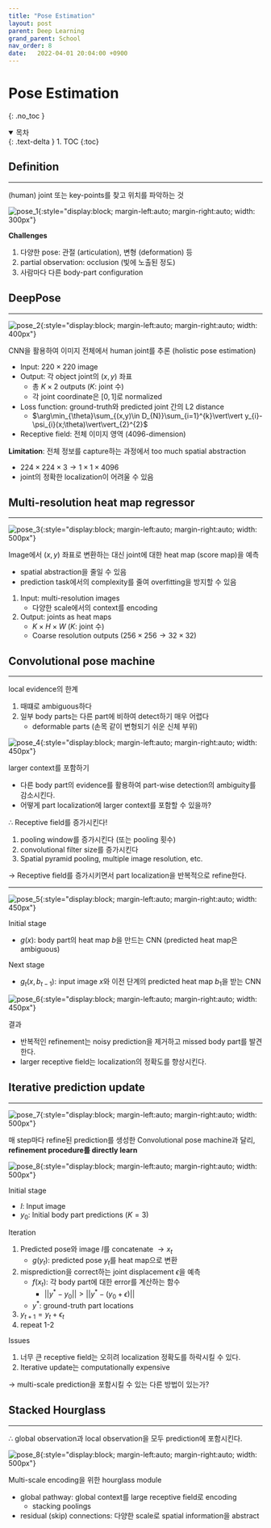 ```yaml
---
title: "Pose Estimation"
layout: post
parent: Deep Learning
grand_parent: School
nav_order: 8
date:   2022-04-01 20:04:00 +0900
---
```

# Pose Estimation
{: .no_toc }

<details open markdown="block">
  <summary>
    목차
  </summary>
  {: .text-delta }
1. TOC
{:toc}
</details>

## Definition
---
(human) joint 또는 key-points를 찾고 위치를 파악하는 것

![pose_1](../../../assets/images/2022-04-01-image-26.png){:style="display:block; margin-left:auto; margin-right:auto; width: 300px"}

**Challenges**
1. 다양한 pose: 관절 (articulation), 변형 (deformation) 등
2. partial observation: occlusion (빛에 노출된 정도)
3. 사람마다 다른 body-part configuration

## DeepPose
---
![pose_2](../../../assets/images/2022-04-01-image-27.png){:style="display:block; margin-left:auto; margin-right:auto; width: 400px"}

CNN을 활용하여 이미지 전체에서 human joint를 추론 (holistic pose estimation)
- Input: $220\times 220$ image
- Output: 각 object joint의 $(x,y)$ 좌표
    - 총 $K\times 2$ outputs ($K:$ joint 수)
    - 각 joint coordinate은 $[0, 1]$로 normalized
- Loss function: ground-truth와 predicted joint 간의 L2 distance
    - $\arg\min_{\theta}\sum_{(x,y)\in D_{N}}\sum_{i=1}^{k}\vert\vert y_{i}-\psi_{i}(x;\theta)\vert\vert_{2}^{2}$
- Receptive field: 전체 이미지 영역 ($4096$-dimension)

**Limitation**: 전체 정보를 capture하는 과정에서 too much spatial abstraction
- $224\times224\times3 \rightarrow 1\times1\times4096$
- joint의 정확한 localization이 어려울 수 있음

## Multi-resolution heat map regressor
---
![pose_3](../../../assets/images/2022-04-01-image-28.png){:style="display:block; margin-left:auto; margin-right:auto; width: 500px"}

Image에서 $(x,y)$ 좌표로 변환하는 대신 joint에 대한 heat map (score map)을 예측
- spatial abstraction을 줄일 수 있음
- prediction task에서의 complexity를 줄여 overfitting을 방지할 수 있음

1. Input: multi-resolution images
    - 다양한 scale에서의 context를 encoding
2. Output: joints as heat maps
    - $K\times H\times W$ ($K$: joint 수)
    - Coarse resolution outputs ($256\times256 \rightarrow 32\times32$)

## Convolutional pose machine
---
local evidence의 한계
1. 때떄로 ambiguous하다
2. 일부 body parts는 다른 part에 비하여 detect하기 매우 어렵다
    - deformable parts (손목 같이 변형되기 쉬운 신체 부위)

![pose_4](../../../assets/images/2022-04-01-image-29.png){:style="display:block; margin-left:auto; margin-right:auto; width: 450px"}

larger context를 포함하기
- 다른 body part의 evidence를 활용하여 part-wise detection의 ambiguity를 감소시킨다.
- 어떻게 part localization에 larger context를 포함할 수 있을까?

$\therefore$ Receptive field를 증가시킨다!
1. pooling window를 증가시킨다 (또는 pooling 횟수)
2. convolutional filter size를 증가시킨다
3. Spatial pyramid pooling, multiple image resolution, etc.

$\rightarrow$ Receptive field를 증가시키면서 part localization을 반복적으로 refine한다.

---

![pose_5](../../../assets/images/2022-04-01-image-30.png){:style="display:block; margin-left:auto; margin-right:auto; width: 450px"}

Initial stage
- $g(x):$ body part의 heat map $b$을 만드는 CNN (predicted heat map은 ambiguous)

Next stage
- $g_{t}(x, b_{t-1}):$ input image $x$와 이전 단계의 predicted heat map $b_{1}$을 받는 CNN

![pose_6](../../../assets/images/2022-04-01-image-31.png){:style="display:block; margin-left:auto; margin-right:auto; width: 450px"}

결과 
- 반복적인 refinement는 noisy prediction을 제거하고 missed body part를 발견한다.
- larger receptive field는 localization의 정확도를 향상시킨다.

## Iterative prediction update
---

![pose_7](../../../assets/images/2022-04-01-image-32.png){:style="display:block; margin-left:auto; margin-right:auto; width: 500px"}

매 step마다 refine된 prediction를 생성한 Convolutional pose machine과 달리, <br>
**refinement procedure를 directly learn**

![pose_8](../../../assets/images/2022-04-01-image-34.png){:style="display:block; margin-left:auto; margin-right:auto; width: 500px"}

Initial stage
- $I:$ Input image
- $y_{0}:$ Initial body part predictions ($K=3$)

Iteration
1. Predicted pose와 image $I$를 concatenate $\rightarrow x_{t}$
    - $g(y_{t}):$ predicted pose $y_{t}$를 heat map으로 변환 
2. misprediction을 correct하는 joint displacement $\epsilon$을 예측
    - $f(x_{t}):$ 각 body part에 대한 error를 계산하는 함수
        - $\vert\vert y^{\ast}-y_{0}\vert\vert > \vert\vert y^{\ast}-(y_{0}+\epsilon)\vert\vert$
    - $y^{\ast}:$ ground-truth part locations
3. $y_{t+1}=y_{t}+\epsilon_{t}$
4. repeat 1-2

Issues
1. 너무 큰 receptive field는 오히려 localization 정확도를 하락시킬 수 있다.
2. Iterative update는 computationally expensive

$\rightarrow$ multi-scale prediction을 포함시킬 수 있는 다른 방법이 있는가?

## Stacked Hourglass
---
$\therefore$ global observation과 local observation을 모두 prediction에 포함시킨다.

![pose_8](../../../assets/images/2022-04-01-image-33.png){:style="display:block; margin-left:auto; margin-right:auto; width: 500px"}

Multi-scale encoding을 위한 hourglass module
- global pathway: global context를 large receptive field로 encoding
    - stacking poolings
- residual (skip) connections: 다양한 scale로 spatial information을 abstract